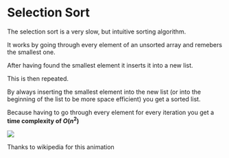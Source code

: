 # Selection Sort

The selection sort is a very slow, but intuitive sorting algorithm.

It works by going through every element of an unsorted array and remebers the smallest one.

After having found the smallest element it inserts it into a new list.

This is then repeated.

By always inserting the smallest element into the new list (or into the beginning of the list to be more space efficient) you get a sorted list.

Because having to go through every element for every iteration you get a **time complexity of $O(n^2)$**

![](https://upload.wikimedia.org/wikipedia/commons/9/94/Selection-Sort-Animation.gif)

Thanks to wikipedia for this animation
